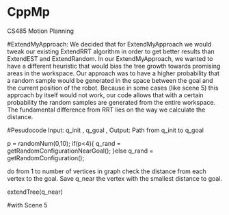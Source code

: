 # CppMp
CS485 Motion Planning


#ExtendMyApproach:
We decided that for ExtendMyApproach we would tweak our existing ExtendRRT algorithm in order to get better results than ExtendEST and ExtendRandom. In our ExtendMyApproach, we wanted to have a different heuristic that would bias the tree growth towards promising areas in the workspace. Our approach was to have a higher probability that a random sample would be generated in the space between the goal and the current position of the robot. Because in some cases (like scene 5) this approach by itself would not work, our code allows that with a certain probability the random samples are generated from the entire workspace. The fundamental difference from RRT lies on the way we calculate the distance. 

#Pesudocode 
Input: q_init , q_goal , 
Output: Path from q_init to q_goal 

p = randomNum(0,10);
if(p<4){
	q_rand = getRandomConfigurationNearGoal();
}else
	q_rand = getRandomConfiguration(); 
	
do from 1 to number of vertices in graph
	check the distance from each vertex to the goal.
	Save q_near the vertex with the smallest distance to goal.
  
extendTree(q_near)

#with Scene 5
